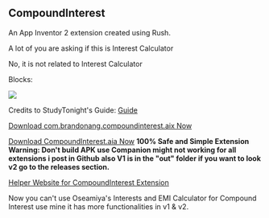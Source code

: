 ## CompoundInterest

An App Inventor 2 extension created using Rush.

A lot of you are asking if this is Interest Calculator

No, it is not related to Interest Calculator

Blocks:

<img src="https://raw.githubusercontent.com/branang295/CompoundInterest/main/assets/CompoundInterestV2Blocks.PNG"></img>

Credits to StudyTonight's Guide: <a href="https://www.studytonight.com/java-programs/java-program-to-calculate-compound-interest">Guide</a>

<a href="https://github.com/branang295/CompoundInterest/raw/main/out/com.brandonang.compoundinterest.aix">Download com.brandonang.compoundinterest.aix Now</a>

<a href="https://github.com/branang295/CompoundInterest/raw/main/assets/CompoundInterestV2.aia">Download CompoundInterest.aia Now</a>
**100% Safe and Simple Extension** **Warning: Don't build APK use Companion might not working for all extensions i post in Github also V1 is in the **"out"** folder if you want to look v2 go to the releases section.**

<a href="https://sites.google.com/view/ai2-ci-helper">Helper Website for CompoundInterest Extension</a>

Now you can't use Oseamiya's Interests and EMI Calculator for Compound Interest use mine it has more functionalities in v1 & v2.
